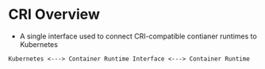 # CRI Overview

* A single interface used to connect CRI-compatible contianer runtimes to Kubernetes

```Text
Kubernetes <---> Container Runtime Interface <---> Container Runtime
```

<br>

